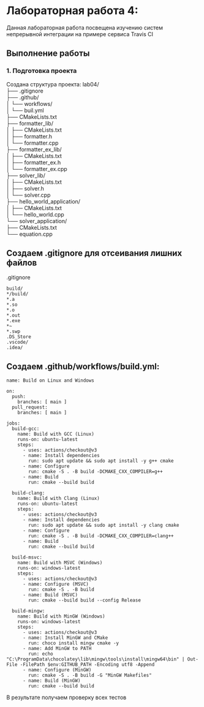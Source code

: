 # Лабораторная работа 4:
Данная лабораторная работа посвещена изучению систем непрерывной интеграции на примере сервиса Travis CI


## Выполнение работы

### 1. Подготовка проекта

Создана структура проекта:
lab04/<br>
├── .gitignore<br>
├── .github/<br>
│   └── workflows/<br>
│       └── buil.yml<br>
├── CMakeLists.txt<br>
├── formatter_lib/<br>
│   ├── CMakeLists.txt<br>
│   ├── formatter.h<br>
│   └── formatter.cpp<br>
├── formatter_ex_lib/<br>
│   ├── CMakeLists.txt<br>
│   ├── formatter_ex.h<br>
│   └── formatter_ex.cpp<br>
├── solver_lib/<br>
│   ├── CMakeLists.txt<br>
│   ├── solver.h<br>
│   └── solver.cpp<br>
├── hello_world_application/<br>
│   ├── CMakeLists.txt<br>
│   └── hello_world.cpp<br>
└── solver_application/<br>
    ├── CMakeLists.txt<br>
    └── equation.cpp<br>
  
## Создаем .gitignore для отсеивания лишних файлов
.gitignore 
```
build/
*/build/
*.a
*.so
*.o
*.out
*.exe
*~
*.swp
.DS_Store
.vscode/
.idea/
```
## Создаем .github/workflows/build.yml:
```
name: Build on Linux and Windows

on:
  push:
    branches: [ main ]
  pull_request:
    branches: [ main ]

jobs:
  build-gcc:
    name: Build with GCC (Linux)
    runs-on: ubuntu-latest
    steps:
      - uses: actions/checkout@v3
      - name: Install dependencies
        run: sudo apt update && sudo apt install -y g++ cmake
      - name: Configure
        run: cmake -S . -B build -DCMAKE_CXX_COMPILER=g++
      - name: Build
        run: cmake --build build

  build-clang:
    name: Build with Clang (Linux)
    runs-on: ubuntu-latest
    steps:
      - uses: actions/checkout@v3
      - name: Install dependencies
        run: sudo apt update && sudo apt install -y clang cmake
      - name: Configure
        run: cmake -S . -B build -DCMAKE_CXX_COMPILER=clang++
      - name: Build
        run: cmake --build build

  build-msvc:
    name: Build with MSVC (Windows)
    runs-on: windows-latest
    steps:
      - uses: actions/checkout@v3
      - name: Configure (MSVC)
        run: cmake -S . -B build
      - name: Build (MSVC)
        run: cmake --build build --config Release

  build-mingw:
    name: Build with MinGW (Windows)
    runs-on: windows-latest
    steps:
      - uses: actions/checkout@v3
      - name: Install MinGW and CMake
        run: choco install mingw cmake -y
      - name: Add MinGW to PATH
        run: echo "C:\ProgramData\chocolatey\lib\mingw\tools\install\mingw64\bin" | Out-File -FilePath $env:GITHUB_PATH -Encoding utf8 -Append
      - name: Configure (MinGW)
        run: cmake -S . -B build -G "MinGW Makefiles"
      - name: Build (MinGW)
        run: cmake --build build
```
В результате получаем проверку всех тестов 
